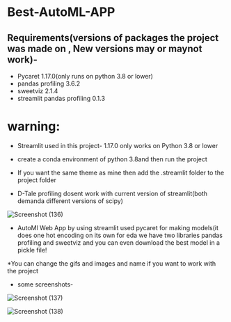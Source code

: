 # Best-AutoML-APP
## Requirements(versions of packages the project was made on , New versions **may** or **maynot work**)-
* Pycaret 1.17.0(only runs on python 3.8 or lower)
* pandas profiling 3.6.2
* sweetviz 2.1.4
* streamlit pandas profiling 0.1.3


# warning:
* Streamlit used in this project- 1.17.0 only works on Python 3.8 or lower

* create a conda environment of python 3.8and then run the project 

* If you want the same theme as mine then add the .streamlit folder to the project folder

* D-Tale profiling dosent work with current version of streamlit(both demanda different versions of scipy)


![Screenshot (136)](https://user-images.githubusercontent.com/122214096/213917171-83149770-2e8e-4bbd-96bc-f8957e6ede50.png)





* AutoMl Web App by using streamlit used pycaret for making models(it does one hot encoding on its own for eda we have two libraries pandas profiling and sweetviz and you can even download the best model in a pickle file!

*You can change the gifs and images and name if you want to work with the project 

* some screenshots-


![Screenshot (137)](https://user-images.githubusercontent.com/122214096/213917330-0989b3ba-345f-4154-b3b0-f3446f7cf6ea.png)



![Screenshot (138)](https://user-images.githubusercontent.com/122214096/213917333-0ef8b333-bae7-46f1-b823-fc12cf625db3.png)
